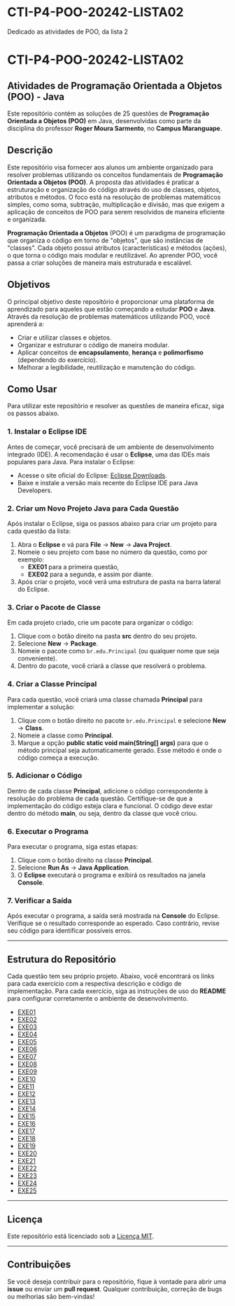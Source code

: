 # CTI-P4-POO-20242-LISTA02
Dedicado as atividades de POO, da lista 2
# CTI-P4-POO-20242-LISTA02

## Atividades de Programação Orientada a Objetos (POO) - Java

Este repositório contém as soluções de 25 questões de **Programação Orientada a Objetos (POO)** em Java, desenvolvidas como parte da disciplina do professor **Roger Moura Sarmento**, no **Campus Maranguape**.

## Descrição

Este repositório visa fornecer aos alunos um ambiente organizado para resolver problemas utilizando os conceitos fundamentais de **Programação Orientada a Objetos (POO)**. A proposta das atividades é praticar a estruturação e organização do código através do uso de classes, objetos, atributos e métodos. O foco está na resolução de problemas matemáticos simples, como soma, subtração, multiplicação e divisão, mas que exigem a aplicação de conceitos de POO para serem resolvidos de maneira eficiente e organizada.

**Programação Orientada a Objetos** (POO) é um paradigma de programação que organiza o código em torno de "objetos", que são instâncias de "classes". Cada objeto possui atributos (características) e métodos (ações), o que torna o código mais modular e reutilizável. Ao aprender POO, você passa a criar soluções de maneira mais estruturada e escalável.

## Objetivos

O principal objetivo deste repositório é proporcionar uma plataforma de aprendizado para aqueles que estão começando a estudar **POO** e **Java**. Através da resolução de problemas matemáticos utilizando POO, você aprenderá a:
- Criar e utilizar classes e objetos.
- Organizar e estruturar o código de maneira modular.
- Aplicar conceitos de **encapsulamento**, **herança** e **polimorfismo** (dependendo do exercício).
- Melhorar a legibilidade, reutilização e manutenção do código.

## Como Usar

Para utilizar este repositório e resolver as questões de maneira eficaz, siga os passos abaixo.

### 1. **Instalar o Eclipse IDE**

Antes de começar, você precisará de um ambiente de desenvolvimento integrado (IDE). A recomendação é usar o **Eclipse**, uma das IDEs mais populares para Java. Para instalar o Eclipse:

- Acesse o site oficial do Eclipse: [Eclipse Downloads](https://www.eclipse.org/downloads/).
- Baixe e instale a versão mais recente do Eclipse IDE para Java Developers.

### 2. **Criar um Novo Projeto Java para Cada Questão**

Após instalar o Eclipse, siga os passos abaixo para criar um projeto para cada questão da lista:

1. Abra o **Eclipse** e vá para **File** → **New** → **Java Project**.
2. Nomeie o seu projeto com base no número da questão, como por exemplo:
   - **EXE01** para a primeira questão,
   - **EXE02** para a segunda, e assim por diante.
3. Após criar o projeto, você verá uma estrutura de pasta na barra lateral do Eclipse.

### 3. **Criar o Pacote de Classe**

Em cada projeto criado, crie um pacote para organizar o código:

1. Clique com o botão direito na pasta **src** dentro do seu projeto.
2. Selecione **New** → **Package**.
3. Nomeie o pacote como `br.edu.Principal` (ou qualquer nome que seja conveniente).
4. Dentro do pacote, você criará a classe que resolverá o problema.

### 4. **Criar a Classe Principal**

Para cada questão, você criará uma classe chamada **Principal** para implementar a solução:

1. Clique com o botão direito no pacote `br.edu.Principal` e selecione **New** → **Class**.
2. Nomeie a classe como **Principal**.
3. Marque a opção **public static void main(String[] args)** para que o método principal seja automaticamente gerado. Esse método é onde o código começa a execução.

### 5. **Adicionar o Código**

Dentro de cada classe **Principal**, adicione o código correspondente à resolução do problema de cada questão. Certifique-se de que a implementação do código esteja clara e funcional. O código deve estar dentro do método **main**, ou seja, dentro da classe que você criou.

### 6. **Executar o Programa**

Para executar o programa, siga estas etapas:

1. Clique com o botão direito na classe **Principal**.
2. Selecione **Run As** → **Java Application**.
3. O **Eclipse** executará o programa e exibirá os resultados na janela **Console**.

### 7. **Verificar a Saída**

Após executar o programa, a saída será mostrada na **Console** do Eclipse. Verifique se o resultado corresponde ao esperado. Caso contrário, revise seu código para identificar possíveis erros.

---

## Estrutura do Repositório

Cada questão tem seu próprio projeto. Abaixo, você encontrará os links para cada exercício com a respectiva descrição e código de implementação. Para cada exercício, siga as instruções de uso do **README** para configurar corretamente o ambiente de desenvolvimento.

- [EXE01](#EXE01)
- [EXE02](#EXE02)
- [EXE03](#EXE03)
- [EXE04](#EXE04)
- [EXE05](#EXE05)
- [EXE06](#EXE06)
- [EXE07](#EXE07)
- [EXE08](#EXE08)
- [EXE09](#EXE09)
- [EXE10](#EXE10)
- [EXE11](#EXE11)
- [EXE12](#EXE12)
- [EXE13](#EXE13)
- [EXE14](#EXE14)
- [EXE15](#EXE15)
- [EXE16](#EXE16)
- [EXE17](#EXE17)
- [EXE18](#EXE18)
- [EXE19](#EXE19)
- [EXE20](#EXE20)
- [EXE21](#EXE21)
- [EXE22](#EXE22)
- [EXE23](#EXE23)
- [EXE24](#EXE24)
- [EXE25](#EXE25)

---

## Licença

Este repositório está licenciado sob a [Licença MIT](https://opensource.org/licenses/MIT).

---

## Contribuições

Se você deseja contribuir para o repositório, fique à vontade para abrir uma **issue** ou enviar um **pull request**. Qualquer contribuição, correção de bugs ou melhorias são bem-vindas!
